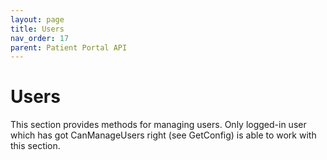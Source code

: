 ```yaml
---
layout: page
title: Users
nav_order: 17
parent: Patient Portal API
---
```


# Users
This section provides methods for managing users. Only logged-in user which has got CanManageUsers right (see GetConfig) is able to work with this section.